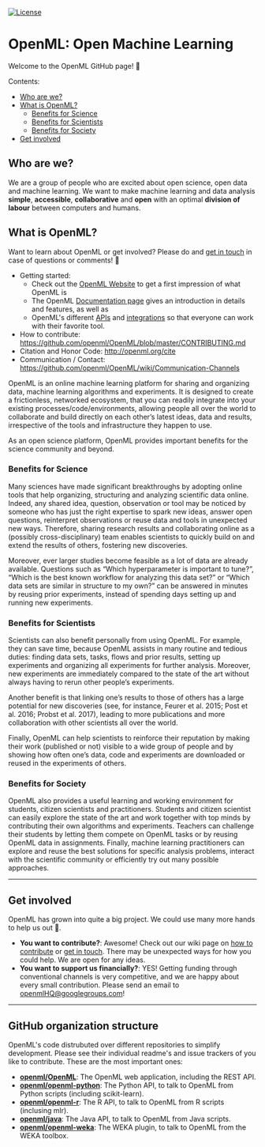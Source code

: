 [![License](https://img.shields.io/badge/License-BSD%203--Clause-blue.svg)](https://opensource.org/licenses/BSD-3-Clause)

OpenML: Open Machine Learning
=============================
Welcome to the OpenML GitHub page! :tada:

Contents:
<!-- TOC depthFrom:2 depthTo:6 withLinks:1 updateOnSave:1 orderedList:0 -->
* [Who are we?](#who-are-we)
* [What is OpenML?](#what-is-openml)
     * [Benefits for Science](#benefits-for-science)
     * [Benefits for Scientists](#benefits-for-scientists)
     * [Benefits for Society](#benefits-for-society)
* [Get involved](#get-involved)
<!-- /TOC -->

## Who are we?
We are a group of people who are excited about open science, open data and machine learning. 
We want to make machine learning and data analysis **simple**, **accessible**, **collaborative** and **open** with an optimal **division of labour** between computers and humans. 

## What is OpenML?
Want to learn about OpenML or get involved? Please do and [get in touch](openmlHQ@googlegroups.com) in case of questions or comments! :incoming_envelope:

- Getting started:
    - Check out the [OpenML Website](https://www.openml.org) to get a first impression of what OpenML is 
    - The OpenML [Documentation page](https://openml.github.io/OpenML/) gives an introduction in details and features, as well as
    - OpenML's different [APIs](https://openml.github.io/OpenML/APIs) and [integrations](https://openml.github.io/OpenML/sklearn/) so that everyone can work with their favorite tool. 
- How to contribute: https://github.com/openml/OpenML/blob/master/CONTRIBUTING.md 
- Citation and Honor Code: http://openml.org/cite  
- Communication / Contact: https://github.com/openml/OpenML/wiki/Communication-Channels

OpenML is an online machine learning platform for sharing and organizing data, machine learning algorithms and experiments. It is designed to create a frictionless, networked ecosystem, that you can readily integrate into your existing processes/code/environments, allowing people all over the world to collaborate and build directly on each other’s latest ideas, data and results, irrespective of the tools and infrastructure they happen to use. 

As an open science platform, OpenML provides important benefits for the science community and beyond.

### Benefits for Science
Many sciences have made significant breakthroughs by adopting online tools that help organizing, structuring and analyzing scientific data
online. Indeed, any shared idea, question, observation or tool may be noticed by someone who has just the right expertise to spark new ideas, answer open questions, reinterpret observations or reuse data and tools in unexpected new ways. Therefore, sharing research results and collaborating online as a (possibly cross-disciplinary) team enables scientists to quickly build on and extend the results of others,
fostering new discoveries.

Moreover, ever larger studies become feasible as a lot of data are already available. Questions such as “Which hyperparameter is important to tune?”, “Which is the best known workflow for analyzing this data set?” or “Which data sets are similar in structure to my own?” can be answered in minutes by reusing prior experiments, instead of spending days setting up and running new experiments.

### Benefits for Scientists
Scientists can also benefit personally from using OpenML. For example, they can save time, because OpenML assists in many routine and tedious duties: finding data sets, tasks, flows and prior results, setting up experiments and organizing all experiments for further analysis. Moreover, new experiments are immediately compared to the state of the art without always having to rerun other people’s
experiments. 

Another benefit is that linking one’s results to those of others has a large potential for new discoveries (see, for instance, Feurer et al. 2015; Post et al. 2016; Probst et al. 2017), leading to more publications and more collaboration with other scientists all over the world.

Finally, OpenML can help scientists to reinforce their reputation by making their work (published or not) visible to a wide group of people and by showing how often one’s data, code and experiments are downloaded or reused in the experiments of others.

### Benefits for Society
OpenML also provides a useful learning and working environment for students, citizen scientists and practitioners. Students and citizen scientist can easily explore the state of the art and work together with top minds by contributing their own algorithms and experiments. Teachers can challenge their students by letting them compete on OpenML tasks or by reusing OpenML data in assignments. Finally, machine learning practitioners can explore and reuse the best solutions for specific analysis problems, interact with the scientific community or efficiently try out many possible approaches.

-------------------
## Get involved

OpenML has grown into quite a big project. We could use many more hands to help us out :wrench:. 

- **You want to contribute?**: Awesome! Check out our wiki page on [how to contribute](https://github.com/openml/OpenML/wiki/How-to-contribute) or [get in touch](https://github.com/openml/OpenML/wiki/Communication-Channels). There may be unexpected ways for how you could help. We are open for any ideas. 
- **You want to support us financially?**: YES! Getting funding through conventional channels is very competitive, and we are happy about every small contribution. Please send an email to openmlHQ@googlegroups.com!


-------------------
## GitHub organization structure

OpenML's code distrubuted over different repositories to simplify development. Please see their individual readme's and issue trackers of you like to contribute. These are the most important ones:

- **[openml/OpenML](https://github.com/openml/openml)**: The OpenML web application, including the REST API.
- **[openml/openml-python](https://github.com/openml/openml-python)**: The Python API, to talk to OpenML from Python scripts (including scikit-learn).
- **[openml/openml-r](https://github.com/openml/openml-r)**: The R API, to talk to OpenML from R scripts (inclusing mlr).
- **[openml/java](https://github.com/openml/java)**: The Java API, to talk to OpenML from Java scripts.
- **[openml/openml-weka](https://github.com/openml/openml-weka)**: The WEKA plugin, to talk to OpenML from the WEKA toolbox.





